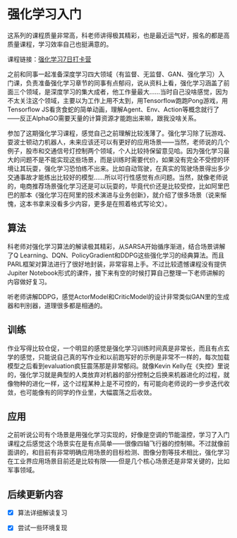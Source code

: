 # 强化学习入门

这系列的课程质量非常高，科老师讲得极其精彩，也是最近运气好，报名的都是高质量课程，学习效率自己也挺满意的。

课程链接：[强化学习7日打卡营](https://aistudio.baidu.com/aistudio/education/group/info/1335)

之前和同事一起准备深度学习四大领域（有监督、无监督、GAN、强化学习）入门课，负责准备强化学习章节的同事有点郁闷，说从资料上看，强化学习涵盖了前面三个领域，是深度学习的集大成者，他工作量最大……当时自己没啥感觉，因为不太关注这个领域，主要以为工作上用不太到，用Tensorflow跑跑Pong游戏，用Tensorflow JS看贪食蛇的简单动画，理解Agent、Env、Action等概念就行了——反正AlphaGO需要天量的计算资源才能跑出来嘛，跟我没啥关系。

参加了这期强化学习课程，感觉自己之前理解比较浅薄了。强化学习除了玩游戏、耍波士顿动力机器人，未来应该还可以有更好的应用场景——当然，老师说的几个例子，股市和交通信号灯控制两个领域，个人比较持保留意见哈。因为强化学习最大的问题不是不能实现这些场景，而是训练时需要代价，如果没有完全不受控的环境让其玩耍，强化学习恐怕练不出来。比如自动驾驶，在真实的驾驶场景得出多少交通事故才能练出比较好的模型……所以可行性感觉有点问题。当然，就像老师说的，电商推荐场景强化学习还是可以玩耍的，毕竟代价还是比较受控，比如阿里巴巴的那本《强化学习在阿里的技术演进与业务创新》，就介绍了很多场景（说来惭愧，这本书拿来没看多少内容，更多是在照着格式写论文）。

## 算法

科老师对强化学习算法的解读极其精彩，从SARSA开始循序渐进，结合场景讲解了Q Learning、DQN、PolicyGradient和DDPG这些强化学习的经典算法。而且PARL框架对算法进行了很好地封装，非常容易上手。不过比较遗憾课程没有提供Jupiter Notebook形式的课件，接下来有空的时候打算自己整理一下老师讲解的内容做好复习。

听老师讲解DDPG，感觉ActorModel和CriticModel的设计非常类似GAN里的生成器和判别器，道理很多都是相通的。

## 训练

作业写得比较仓促，一个明显的感觉是强化学习训练时间真是非常长，而且有点玄学的感觉，只能说自己真的写作业和以前跑写好的示例是非常不一样的，每次加载模型之后看到evaluation疯狂震荡那是非常郁闷。就像Kevin Kelly在《失控》里说的，强化学习就是典型的人类放弃对机器的部分控制之后换来机器进化的过程，就像物种的进化一样，这个过程某种上是不可控的，有可能向老师说的一步步迭代收敛，也可能像有的同学的作业里，大幅震荡之后收敛。 

## 应用

之前听说公司有个场景是用强化学习实现的，好像是空调的节能温控，学习了入门课程之后感觉这个场景实在是有点简单——很像四轴飞行器的控制嘛。不过就像前面讲的，和目前有非常明确应用场景的目标检测、图像分割等技术相比，强化学习在工业界应用场景目前还是比较有限——但是几个核心场景还是非常关键的，比如军事领域。

## 后续更新内容

- [x] 算法详细解读复习
- [x] 尝试一些环境复现




